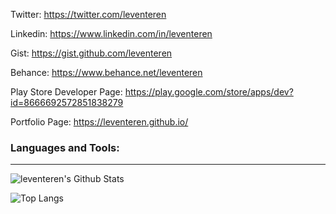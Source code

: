 Twitter: https://twitter.com/leventeren

Linkedin: https://www.linkedin.com/in/leventeren

Gist: https://gist.github.com/leventeren

Behance: https://www.behance.net/leventeren

Play Store Developer Page: https://play.google.com/store/apps/dev?id=8666692572851838279

Portfolio Page: https://leventeren.github.io/

### Languages and Tools:
---
<img align="centre" alt="leventeren's Github Stats" src="https://github-readme-stats.vercel.app/api?username=leventeren&show_icons=true&theme=monokai&hide_border=true" />

![Top Langs](https://github-readme-stats.vercel.app/api/top-langs/?username=leventeren)

